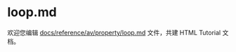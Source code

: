 loop.md
===

欢迎您编辑 <a target="__blank" href="https://github.com/jaywcjlove/html-tutorial/blob/main/docs/reference/av/property/loop.md">docs/reference/av/property/loop.md</a> 文件，共建 HTML Tutorial 文档。